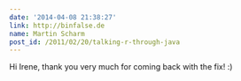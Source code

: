 ```yaml
---
date: '2014-04-08 21:38:27'
link: http://binfalse.de
name: Martin Scharm
post_id: /2011/02/20/talking-r-through-java
---
```


Hi Irene, thank you very much for coming back with the fix! :)